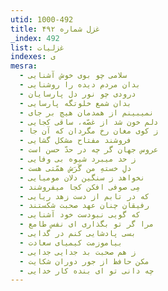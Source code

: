 ```yaml
---
utid: 1000-492
title: غزل شماره ۴۹۲
_index: 492
list: غزلیات
indexes: ی
mesra:
  - سلامی چو بوی خوش آشنایی
  - بدان مردم دیده را روشنایی
  - درودی چو نور دل پارسایان
  - بدان شمع خلوتگه پارسایی
  - نمیبینم از همدمان هیچ بر جای
  - دلم خون شد از غصّه، ساقی کجایی
  - ز کوی مغان رخ مگردان که آن جا
  - فروشند مفتاح مشکل گشایی
  - عروس جهان گر چه در حدّ حسن است
  - ز حد میبرد شیوه بی وفایی
  - دلِ خستهِ من گَرَش همّتی هست
  - نخواهد ز سنگین دلان مومیایی
  - مِی صوفی افکن کجا میفروشند
  - که در تابم از دست زهد ریایی
  - رفیقان چنان عهد صحبت شکستند
  - که گویی نبودست خود آشنایی
  - مرا گر تو بگذاری ای نفس طامع
  - بسی پادشایی کنم در گدایی
  - بیاموزمت کیمیای سعادت
  - ز هم صحبت بد جدایی جدایی
  - مکن حافظ از جور دوران شکایت
  - چه دانی تو ای بنده کار خدایی
---
```

